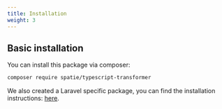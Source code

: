 ```yaml
---
title: Installation
weight: 3
---
```


## Basic installation

You can install this package via composer:

```bash
composer require spatie/typescript-transformer
```

We also created a Laravel specific package, you can find the installation instructions: [here](https://docs.spatie.be/typescript-transformer/v2/laravel/installation-and-setup/).
